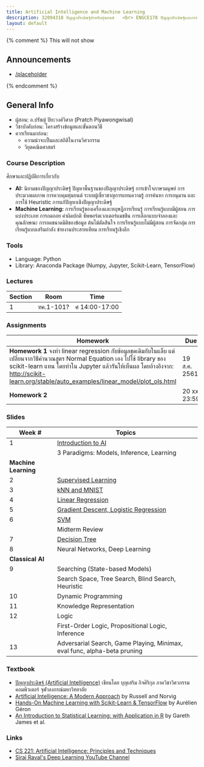 ```yaml
---
title: Artificial Intelligence and Machine Learning
description: 32094318 ปัญญาประดิษฐ์สำหรับหุ่นยนต์	<br> ENGCE178 ปัญญาประดิษฐ์และการเรียนรู้ของเครื่อง <br><br> วิศวกรรมคอมพิวเตอร์ มหาวิทยาลัยเทคโนโลยีราชมงคลล้านนา
layout: default
---
```

{% comment %} 
  This will not show

<div class="course-announcements">
  <h2 id="announcements">Announcements</h2>
  <ul>
    <li><a href="">/placeholder</a></li>
  </ul>
</div>
{% endcomment %} 

## General Info
- ผู้สอน: อ.ปรัชญ์ ปิยะวงศ์วิศาล (Pratch Piyawongwisal)
- วิชาบังคับก่อน: โครงสร้างข้อมูลและขั้นตอนวิธี
- ควรเรียนมาก่อน: 
  - ความน่าจะเป็นและสถิติในงานวิศวกรรม 
  - วิยุตคณิตศาสตร์  


### Course Description

ศึกษาและปฏิบัติการเกี่ยวกับ 
- **AI:** นิยามของปัญญาประดิษฐ์ ปัญหาพื้นฐานของปัญญาประดิษฐ์ การเข้าใจภาษามนุษย์ การประมวลผลภาพ การควบคุมหุ่นยนต์ ระบบผู้เชี่ยวชาญการแทนความรู้ การค้นหา การอนุมาน และการใช้ Heuristic การแก้ปัญหาเชิงปัญญาประดิษฐ์ 
- **Machine Learning:** การเรียนรู้ของเครื่องและทฤษฎีการเรียนรู้ การเรียนรู้แบบมีผู้สอน  การแบ่งประเภท  การถดถอย ค่าผิดปกติ ซัพพอร์ตเวกเตอร์แมชชีน การเลือกแบบจำลองและคุณลักษณะ การลดขนาดมิติของข้อมูล ต้นไม้ตัดสินใจ การเรียนรู้แบบไม่มีผู้สอน การจัดกลุ่ม การเรียนรู้แบบเสริมกำลัง ข่ายงานประสาทเทียม การเรียนรู้เชิงลึก 

### Tools
- Language: Python
- Library: Anaconda Package (Numpy, Jupyter, Scikit-Learn, TensorFlow)

### Lectures

| Section | Room | Time | 
| --- | --- | --- |
| 1 | ทค.1-101? | ศ 14:00-17:00 |

### Assignments

| Homework | Due |
| --- | --- | 
| **Homework 1** จงทำ linear regression กับข้อมูลชุดเดิมกับในแล็บ แต่เปลี่ยนจากวิธีคำนวณสูตร Normal Equation เอง ไปใช้ library ของ scikit-learn แทน โดยทำใน Jupyter แล้วรันให้เห็นผล โดยอ้างอิงจาก: http://scikit-learn.org/stable/auto_examples/linear_model/plot_ols.html  | 19 ส.ค. 2561 | 
| **Homework 2** | 20 xx 23:59 |

### Slides

| Week # | Topics |
| --- | --- | 
| 1 | [Introduction to AI](1%20-%20Introduction.pdf) |
|   | 3 Paradigms: Models, Inference, Learning |
| **Machine Learning** ||
| 2 | [Supervised Learning](2%20-%20Supervised.pdf) |
| 3 | [kNN and MNIST](3%20-%20kNN%20and%20MNIST.pdf)|
| 4 | [Linear Regression](4%20-%20Linear%20Regression.pdf) |
| 5 | [Gradient Descent, Logistic Regression](4%20-%20Linear%20Regression.pdf) | 
| 6 | [SVM](5%20-%20SVM.pdf) |
|   | Midterm Review |
| 7 | [Decision Tree](6%20-%20Decision%20Tree.pdf) |
| 8 | Neural Networks, Deep Learning |
| **Classical AI** ||
| 9 | Searching (State-based Models) |
|   | Search Space, Tree Search, Blind Search, Heuristic |
| 10 | Dynamic Programming | 
| 11 | Knowledge Representation | 
| 12 | Logic |
|   | First-Order Logic, Propositional Logic, Inference | 
| 13 | Adversarial Search, Game Playing, Minimax, eval func, alpha-beta pruning |

### Textbook
- [ปัญญาประดิษฐ์ (Artificial Intelligence)](http://www.cp.eng.chula.ac.th/~boonserm/teaching/ai1.0.2.pdf) เขียนโดย บุญเสริม กิจศิริกุล ภาควิชาวิศวกรรมคอมพิวเตอร์ จุฬาลงกรณ์มหาวิทยาลัย
- [Artificial Intelligence: A Modern Approach](https://www.amazon.com/Artificial-Intelligence-Approach-Stuart-Russell/dp/9332543518/) by Russell and Norvig
- [Hands-On Machine Learning with Scikit-Learn & TensorFlow](https://www.amazon.com/_/dp/1491962291?tag=oreilly20-20) by Aurélien Géron
- [An Introduction to Statistical Learning: with Application in R](https://www.amazon.com/Introduction-Statistical-Learning-Applications-Statistics/dp/1461471370) by Gareth James et al.

### Links
- [CS 221: Artificial Intelligence: Principles and Techniques](http://web.stanford.edu/class/cs221/index.html#coursework)
- [Siraj Raval's Deep Learning YouTube Channel](https://www.youtube.com/channel/UCWN3xxRkmTPmbKwht9FuE5A)
